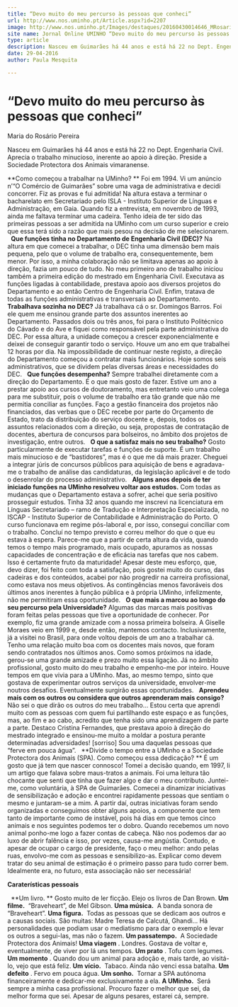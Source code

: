 ```yaml
---
title: “Devo muito do meu percurso às pessoas que conheci”
url: http://www.nos.uminho.pt/Article.aspx?id=2207
image: http://www.nos.uminho.pt/Images/destaques/20160430014646_MRosario3.jpg
site name: Jornal Online UMINHO “Devo muito do meu percurso às pessoas que conheci”
type: article
description: Nasceu em Guimarães há 44 anos e está há 22 no Dept. Engenharia Civil. Aprecia o trabalho minucioso, inerente ao apoio à direção. Preside a Sociedade Protectora dos Animais vimaranense.
date: 29-04-2016
author: Paula Mesquita

---
```

# “Devo muito do meu percurso às pessoas que conheci”


  

Maria do Rosário Pereira

Nasceu em Guimarães há 44 anos e está há 22 no Dept. Engenharia Civil. Aprecia o trabalho minucioso, inerente ao apoio à direção. Preside a Sociedade Protectora dos Animais vimaranense.

**Como começou a trabalhar na UMinho? ** 
Foi em 1994. Vi um anúncio n’“O Comércio de Guimarães” sobre uma vaga de administrativa e decidi concorrer. Fiz as provas e fui admitida! Na altura estava a terminar o bacharelato em Secretariado pelo ISLA - Instituto Superior de Línguas e Administração, em Gaia. Quando fiz a entrevista, em novembro de 1993, ainda me faltava terminar uma cadeira. Tenho ideia de ter sido das primeiras pessoas a ser admitida na UMinho com um curso superior e creio que essa terá sido a razão que mais pesou na decisão de me selecionarem.
 
**Que funções tinha no Departamento de Engenharia Civil (DEC)?** 
Na altura em que comecei a trabalhar, o DEC tinha uma dimensão bem mais pequena, pelo que o volume de trabalho era, consequentemente, bem menor. Por isso, a minha colaboração não se limitava apenas ao apoio à direção, fazia um pouco de tudo. No meu primeiro ano de trabalho iniciou também a primeira edição do mestrado em Engenharia Civil. Executava as funções ligadas à contabilidade, prestava apoio aos diversos projetos do Departamento e ao então Centro de Engenharia Civil. Enfim, tratava de todas as funções administrativas e transversais ao Departamento.
 
**Trabalhava sozinha no DEC?** 
Já trabalhava cá o sr. Domingos Barros. Foi ele quem me ensinou grande parte dos assuntos inerentes ao Departamento. Passados dois ou três anos, foi para o Instituto Politécnico do Cávado e do Ave e fiquei como responsável pela parte administrativa do DEC. Por essa altura, a unidade começou a crescer exponencialmente e deixei de conseguir garantir todo o serviço. Houve um ano em que trabalhei 12 horas por dia. Na impossibilidade de continuar neste registo, a direção do Departamento começou a contratar mais funcionários. Hoje somos seis administrativos, que se dividem pelas diversas áreas e necessidades do DEC.
 
**Que funções desempenha?** 
Sempre trabalhei diretamente com a direção do Departamento. É o que mais gosto de fazer. Estive um ano a prestar apoio aos cursos de doutoramento, mas entretanto veio uma colega para me substituir, pois o volume de trabalho era tão grande que não me permitia conciliar as funções. Faço a gestão financeira dos projetos não financiados, das verbas que o DEC recebe por parte do Orçamento de Estado, trato da distribuição do serviço docente e, depois, todos os assuntos relacionados com a direção, ou seja, propostas de contratação de docentes, abertura de concursos para bolseiros, no âmbito dos projetos de investigação, entre outros.
 
**O que a satisfaz mais no seu trabalho?** 
Gosto particularmente de executar tarefas e funções de suporte. É um trabalho mais minucioso e de “bastidores”, mas é o que me dá mais prazer. Cheguei a integrar júris de concursos públicos para aquisição de bens e agradava-me o trabalho de análise das candidaturas, da legislação aplicável e de todo o desenrolar do processo administrativo.
 
**Alguns anos depois de ter iniciado funções na UMinho resolveu voltar aos estudos.** 
Com todas as mudanças que o Departamento estava a sofrer, achei que seria positivo prosseguir estudos. Tinha 32 anos quando me inscrevi na licenciatura em Línguas Secretariado – ramo de Tradução e Interpretação Especializada, no ISCAP - Instituto Superior de Contabilidade e Administração do Porto. O curso funcionava em regime pós-laboral e, por isso, consegui conciliar com o trabalho. Concluí no tempo previsto e correu melhor do que o que eu estava à espera. Parece-me que a partir de certa altura da vida, quando temos o tempo mais programado, mais ocupado, apuramos as nossas capacidades de concentração e de eficácia nas tarefas que nos cabem. Isso é certamente fruto da maturidade! Apesar deste meu esforço, que, devo dizer, foi feito com toda a satisfação, pois gostei muito do curso, das cadeiras e dos conteúdos, acabei por não progredir na carreira profissional, como estava nos meus objetivos. As contingências menos favoráveis dos últimos anos inerentes à função pública e à própria UMinho, infelizmente, não me permitiram essa oportunidade.
 
**O que mais a marcou ao longo do seu percurso pela Universidade?** 
Algumas das marcas mais positivas foram feitas pelas pessoas que tive a oportunidade de conhecer. Por exemplo, fiz uma grande amizade com a nossa primeira bolseira. A Giselle Moraes veio em 1999 e, desde então, mantemos contacto. Inclusivamente, já a visitei no Brasil, para onde voltou depois de um ano a trabalhar cá. Tenho uma relação muito boa com os docentes mais novos, que foram sendo contratados nos últimos anos. Como somos próximos na idade, gerou-se uma grande amizade e prezo muito essa ligação. Já no âmbito profissional, gosto muito do meu trabalho e empenho-me por inteiro. Houve tempos em que vivia para a UMinho. Mas, ao mesmo tempo, sinto que gostava de experimentar outros serviços da universidade, envolver-me noutros desafios. Eventualmente surgirão essas oportunidades.
 
**Aprendeu mais com os outros ou considera que outros aprenderam mais consigo?** 
Não sei o que dirão os outros do meu trabalho… Estou certa que aprendi muito com as pessoas com quem fui partilhando este espaço e as funções, mas, ao fim e ao cabo, acredito que tenha sido uma aprendizagem de parte a parte. Destaco Cristina Fernandes, que prestava apoio à direção do mestrado integrado e ensinou-me muito a moldar a postura perante determinadas adversidades! [sorriso] Sou uma daquelas pessoas que “ferve em pouca água”.
 
**Divide o tempo entre a UMinho e a Sociedade Protectora dos Animais (SPA). Como começou essa dedicação? ** 
É um gosto que já tem que nascer connosco! Tomei a decisão quando, em 1997, li um artigo que falava sobre maus-tratos a animais. Foi uma leitura tão chocante que senti que tinha que fazer algo e dar o meu contributo. Juntei-me, como voluntária, à SPA de Guimarães. Comecei a dinamizar iniciativas de sensibilização e adoção e encontrei rapidamente pessoas que sentiam o mesmo e juntaram-se a mim. A partir daí, outras iniciativas foram sendo organizadas e conseguimos obter alguns apoios, a componente que tem tanto de importante como de instável, pois há dias em que temos cinco animais e nos seguintes podemos ter o dobro. Quando recebemos um novo animal ponho-me logo a fazer contas de cabeça. Não nos podemos dar ao luxo de abrir falência e isso, por vezes, causa-me angústia. Contudo, e apesar de ocupar o cargo de presidente, faço o meu melhor: ando pelas ruas, envolvo-me com as pessoas e sensibilizo-as. Explicar como devem tratar do seu animal de estimação é o primeiro passo para tudo correr bem. Idealmente era, no futuro, esta associação não ser necessária!
 

**Caraterísticas pessoais** 

 
**Um livro. ** Gosto muito de ler ficção. Elejo os livros de Dan Brown.
**Um filme.**  “Braveheart”, de Mel Gibson.
**Uma música.**  A banda sonora de “Braveheart”.
**Uma figura.**  Todas as pessoas que se dedicam aos outros e a causas sociais. São muitas: Madre Teresa de Calcutá, Ghandi… Há personalidades que podiam usar o mediatismo para dar o exemplo e levar os outros a segui-las, mas não o fazem.
**Um passatempo.**  A Sociedade Protectora dos Animais!
**Uma viagem** . Londres. Gostava de voltar e, eventualmente, de viver por lá uns tempos.
**Um prato** . Tofu com legumes.
**Um momento** . Quando dou um animal para adoção e, mais tarde, ao visitá-lo, vejo que está feliz.
**Um vício.**  Tabaco. Ainda não venci essa batalha.
**Um defeito** . Fervo em pouca água.
**Um sonho.**  Tornar a SPA autónoma financeiramente e dedicar-me exclusivamente a ela.
**A UMinho.**  Será sempre a minha casa profissional. Procuro fazer o melhor que sei, da melhor forma que sei. Apesar de alguns pesares, estarei cá, sempre.
 

